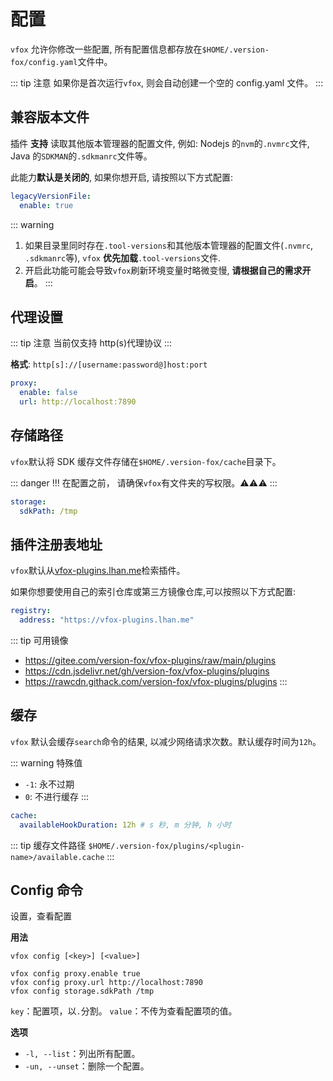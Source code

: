 # 配置

`vfox` 允许你修改一些配置, 所有配置信息都存放在`$HOME/.version-fox/config.yaml`文件中。

::: tip 注意
如果你是首次运行`vfox`, 则会自动创建一个空的 config.yaml 文件。
:::

## 兼容版本文件 <Badge type="tip" text=">= 0.4.0" vertical="middle" />

插件 **支持** 读取其他版本管理器的配置文件, 例如: Nodejs 的`nvm`的`.nvmrc`文件, Java 的`SDKMAN`的`.sdkmanrc`文件等。

此能力**默认是关闭的**, 如果你想开启, 请按照以下方式配置:

```yaml
legacyVersionFile:
  enable: true
```

::: warning

1. 如果目录里同时存在`.tool-versions`和其他版本管理器的配置文件(`.nvmrc`, `.sdkmanrc`等),
   `vfox` **优先加载**`.tool-versions`文件.
2. 开启此功能可能会导致`vfox`刷新环境变量时略微变慢, **请根据自己的需求开启**。
   :::

## 代理设置

::: tip 注意
当前仅支持 http(s)代理协议
:::

**格式**: `http[s]://[username:password@]host:port`

```yaml
proxy:
  enable: false
  url: http://localhost:7890
```

## 存储路径

`vfox`默认将 SDK 缓存文件存储在`$HOME/.version-fox/cache`目录下。

::: danger !!!
在配置之前， 请确保`vfox`有文件夹的写权限。⚠⚠⚠
:::

```yaml
storage:
  sdkPath: /tmp
```

## 插件注册表地址

`vfox`默认从[vfox-plugins.lhan.me](https://vfox-plugins.lhan.me)检索插件。

如果你想要使用自己的索引仓库或第三方镜像仓库,可以按照以下方式配置:

```yaml
registry:
  address: "https://vfox-plugins.lhan.me"
```

::: tip 可用镜像

- https://gitee.com/version-fox/vfox-plugins/raw/main/plugins
- https://cdn.jsdelivr.net/gh/version-fox/vfox-plugins/plugins
- https://rawcdn.githack.com/version-fox/vfox-plugins/plugins
  :::

## 缓存 <Badge type="tip" text=">= 0.4.3" vertical="middle" />

`vfox` 默认会缓存`search`命令的结果, 以减少网络请求次数。默认缓存时间为`12h`。

::: warning 特殊值
- `-1`: 永不过期
- `0`: 不进行缓存
:::
```yaml
cache:
  availableHookDuration: 12h # s 秒, m 分钟, h 小时
```


::: tip 缓存文件路径
`$HOME/.version-fox/plugins/<plugin-name>/available.cache`
:::


## Config 命令 <Badge type="tip" text=">= 0.4.0" vertical="middle" />

设置，查看配置

**用法**

```shell
vfox config [<key>] [<value>]

vfox config proxy.enable true
vfox config proxy.url http://localhost:7890
vfox config storage.sdkPath /tmp
```

`key`：配置项，以`.`分割。
`value`：不传为查看配置项的值。

**选项**

- `-l, --list`：列出所有配置。
- `-un, --unset`：删除一个配置。
